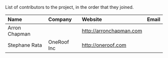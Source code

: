 List of contributors to the project, in the order that they joined.

| **Name** | **Company** | **Website** | **Email** |
|:---------|:------------|:------------|:----------|
| Arron Chapman |             | http://arronchapman.com |           |
| Stephane Rata | OneRoof Inc | http://oneroof.com |           |